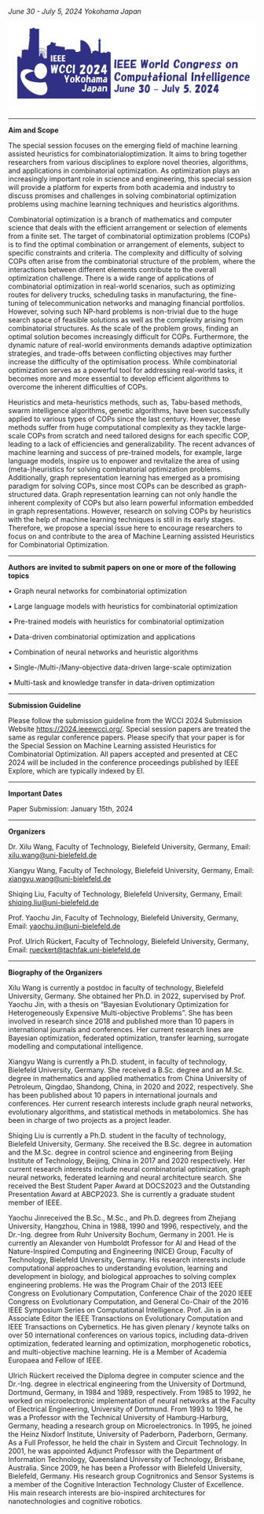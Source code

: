 *June 30 - July 5, 2024  Yokohama Japan*

![wcci](WCCI.png)

****

**Aim and Scope**

The special session focuses on the emerging field of machine learning assisted heuristics for combinatorialoptimization. It aims to bring together researchers from various disciplines to explore novel theories, algorithms, and applications in combinatorial optimization. As optimization plays an increasingly important role in science and engineering, this special session will provide a platform for experts from both academia and industry to discuss promises and challenges in solving combinatorial optimization problems using machine learning techniques and heuristics algorithms.

Combinatorial optimization is a branch of mathematics and computer science that deals with the efficient arrangement or selection of elements from a finite set. The target of combinatorial optimization problems (COPs) is to find the optimal combination or arrangement of elements, subject to specific constraints and criteria. The complexity and difficulty of solving COPs often arise from the combinatorial structure of the problem, where the interactions between different elements contribute to the overall optimization challenge. There is a wide range of applications of combinatorial optimization in real-world scenarios, such as optimizing routes for delivery trucks, scheduling tasks in manufacturing, the fine-tuning of telecommunication networks and managing financial portfolios. However, solving such NP-hard problems is non-trivial due to the huge search space of feasible solutions as well as the complexity arising from combinatorial structures. As the scale of the problem grows, finding an optimal solution becomes increasingly difficult for COPs. Furthermore, the dynamic nature of real-world environments demands adaptive optimization strategies, and trade-offs between conflicting objectives may further increase the difficulty of the optimisation process. While combinatorial optimization serves as a powerful tool for addressing real-world tasks, it becomes more and more essential to develop efficient algorithms to overcome the inherent difficulties of COPs. 

Heuristics and meta-heuristics methods, such as, Tabu-based methods, swarm intelligence algorithms, genetic algorithms,  have been successfully applied to various types of COPs since the last century. However, these methods suffer from huge computational complexity as they tackle large-scale COPs from scratch and need tailored designs for each specific COP, leading to a lack of efficiencies and generalizability. The recent advances of machine learning and success of pre-trained models, for example, large language models, inspire us to enpower and revitalize the area of using (meta-)heuristics for solving combinatorial optimization problems. Additionally, graph representation learning has emerged as a promising paradigm for solving COPs, since most COPs can be described as graph-structured data. Graph representation learning can not only handle the inherent complexity of COPs but also learn powerful information embedded in graph representations. However, research on solving COPs by heuristics with the help of machine learning techniques is still in its early stages. Therefore, we propose a special issue here to encourage researchers to focus on and contribute to the area of Machine Learning assisted Heuristics for Combinatorial Optimization. 

****

**Authors are invited to submit papers on one or more of the following topics**

• Graph neural networks for combinatorial optimization

• Large language models with heuristics for combinatorial optimization

• Pre-trained models with heuristics for combinatorial optimization

• Data-driven combinatorial optimization and applications

• Combination of neural networks and heuristic algorithms

• Single-/Multi-/Many-objective data-driven large-scale optimization

• Multi-task and knowledge transfer in data-driven optimization


****

**Submission Guideline**


Please follow the submission guideline from the WCCI 2024 Submission Website <https://2024.ieeewcci.org/>. Special session papers are treated the same as regular conference papers. Please specify that your paper is for the Special Session on Machine Learning assisted Heuristics for Combinatorial Optimization. All papers accepted and presented at CEC 2024 will be included in the conference proceedings published by IEEE Explore, which are typically indexed by EI.

****

**Important Dates**


Paper Submission: January 15th, 2024



****

**Organizers**



Dr. Xilu Wang, Faculty of Technology, Bielefeld University, Germany, Email: <xilu.wang@uni-bielefeld.de>

Xiangyu Wang, Faculty of Technology, Bielefeld University, Germany, Email: <xiangyu.wang@uni-bielefeld.de>

Shiqing Liu, Faculty of Technology, Bielefeld University, Germany, Email: <shiqing.liu@uni-bielefeld.de>

Prof. Yaochu Jin, Faculty of Technology, Bielefeld University, Germany, Email: <yaochu.jin@uni-bielefeld.de>

Prof. Ulrich Rückert, Faculty of Technology, Bielefeld University, Germany, Email: <rueckert@tachfak.uni-bielefeld.de>

****

**Biography of the Organizers**


Xilu Wang is currently a postdoc in faculty of technology, Bielefeld University, Germany. She obtained her Ph.D. in 2022,  supervised by Prof. Yaochu Jin, with a thesis on “Bayesian Evolutionary Optimization for Heterogeneously Expensive Multi-objective Problems”. She has been involved in research since 2018 and published more than 10 papers in international journals and conferences. Her current research lines are Bayesian optimization, federated optimization, transfer learning, surrogate modelling and computational intelligence.

Xiangyu Wang is currently a Ph.D. student, in faculty of technology, Bielefeld University, Germany. She received a B.Sc. degree and an M.Sc. degree in mathematics and applied mathematics from China University of Petroleum, Qingdao, Shandong, China, in 2020 and 2022, respectively. She has been published about 10 papers in international journals and conferences. Her current research interests include graph neural networks, evolutionary algorithms, and statistical methods in metabolomics. She has been in charge of two projects as a project leader. 

Shiqing Liu is currently a Ph.D. student in the faculty of technology, Bielefeld University, Germany. She received the B.Sc. degree in automation and the M.Sc. degree in control science and engineering from Beijing Institute of Technology, Beijing, China in 2017 and 2020 respectively. Her current research interests include neural combinatorial optimization, graph neural networks, federated learning and neural architecture search. She received the Best Student Paper Award at DOCS2023 and the Outstanding Presentation Award at ABCP2023. She is currently a graduate student member of IEEE.

Yaochu Jinreceived the B.Sc., M.Sc., and Ph.D. degrees from Zhejiang University, Hangzhou, China in 1988, 1990 and 1996, respectively, and the Dr.-Ing. degree from Ruhr University Bochum, Germany in 2001. He is currently an Alexander von Humboldt Professor for AI and Head of the Nature-Inspired Computing and Engineering (NICE) Group, Faculty of Technology, Bielefeld University, Germany. His research interests include computational approaches to understanding evolution, learning and development in biology, and biological approaches to solving complex engineering problems. He was the Program Chair of the 2013 IEEE Congress on Evolutionary Computation, Conference Chair of the 2020 IEEE Congress on Evolutionary Computation, and General Co-Chair of the 2016 IEEE Symposium Series on Computational Intelligence. Prof. Jin is an Associate Editor the IEEE Transactions on Evolutionary Computation and IEEE Transactions on Cybernetics. He has given plenary / keynote talks on over 50 international conferences on various topics, including data-driven optimization, federated learning and optimization, morphogenetic robotics, and multi-objective machine learning. He is a Member of Academia Europaea and Fellow of IEEE.

Ulrich Rückert received the Diploma degree in computer science and the Dr.-Ing. degree in electrical engineering from the University of Dortmund, Dortmund, Germany, in 1984 and 1989, respectively. From 1985 to 1992, he worked on microelectronic implementation of neural networks at the Faculty of Electrical Engineering, University of Dortmund. From 1993 to 1994, he was a Professor with the Technical University of Hamburg-Harburg, Germany, heading a research group on Microelectronics. In 1995, he joined the Heinz Nixdorf Institute, University of Paderborn, Paderborn, Germany. As a Full Professor, he held the chair in System and Circuit Technology. In 2001, he was appointed Adjunct Professor with the Department of Information Technology, Queensland University of Technology, Brisbane, Australia. Since 2009, he has been a Professor with Bielefeld University, Bielefeld, Germany. His research group Cognitronics and Sensor Systems is a member of the Cognitive Interaction Technology Cluster of Excellence. His main research interests are bio-inspired architectures for nanotechnologies and cognitive robotics.
